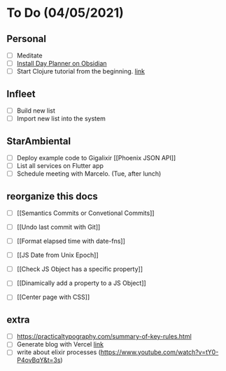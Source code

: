 # To Do (04/05/2021)

## Personal
- [ ] Meditate
- [ ] [Install Day Planner on Obsidian](https://github.com/lynchjames/obsidian-day-planner)
- [ ] Start Clojure tutorial from the beginning. [link](https://www.youtube.com/watch?v=ciGyHkDuPAE)

## Infleet

- [ ] Build new list
- [ ] Import new list into the system

## StarAmbiental

- [ ] Deploy example code to Gigalixir [[Phoenix JSON API]]
- [ ] List all services on Flutter app
- [ ] Schedule meeting with Marcelo. (Tue, after lunch)

## reorganize this docs
- [ ] [[Semantics Commits or Convetional Commits]]
- [ ] [[Undo last commit with Git]]
- [ ] [[Format elapsed time with date-fns]]
- [ ] [[JS Date from Unix Epoch]]
- [ ] [[Check JS Object has a specific property]]
- [ ] [[Dinamically add a property to a JS Object]]
- [ ] [[Center page with CSS]]




## extra
- [ ] https://practicaltypography.com/summary-of-key-rules.html
- [ ] Generate blog with Vercel [link](https://twitter.com/leeerob/status/1374366209458765828)
- [ ] write about elixir processes (https://www.youtube.com/watch?v=tY0-P4ovBqY&t=3s)